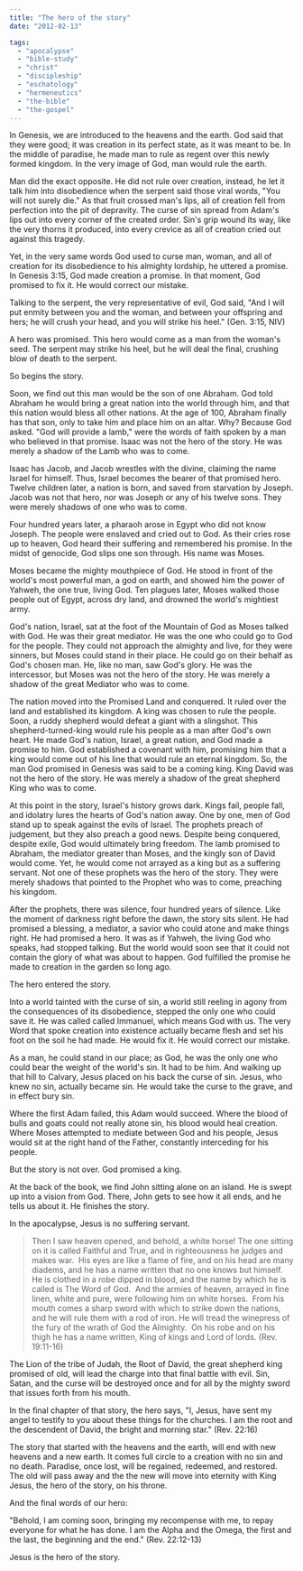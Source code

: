 ```yaml
---
title: "The hero of the story"
date: "2012-02-13"

tags: 
  - "apocalypse"
  - "bible-study"
  - "christ"
  - "discipleship"
  - "eschatology"
  - "hermeneutics"
  - "the-bible"
  - "the-gospel"
---
```


In Genesis, we are introduced to the heavens and the earth. God said that they were good; it was creation in its perfect state, as it was meant to be. In the middle of paradise, he made man to rule as regent over this newly formed kingdom. In the very image of God, man would rule the earth.

Man did the exact opposite. He did not rule over creation, instead, he let it talk him into disobedience when the serpent said those viral words, "You will not surely die." As that fruit crossed man's lips, all of creation fell from perfection into the pit of depravity. The curse of sin spread from Adam's lips out into every corner of the created order. Sin's grip wound its way, like the very thorns it produced, into every crevice as all of creation cried out against this tragedy.

Yet, in the very same words God used to curse man, woman, and all of creation for its disobedience to his almighty lordship, he uttered a promise. In Genesis 3:15, God made creation a promise. In that moment, God promised to fix it. He would correct our mistake.

Talking to the serpent, the very representative of evil, God said, "And I will put enmity between you and the woman, and between your offspring and hers; he will crush your head, and you will strike his heel." (Gen. 3:15, NIV)

A hero was promised. This hero would come as a man from the woman's seed. The serpent may strike his heel, but he will deal the final, crushing blow of death to the serpent.

So begins the story.

Soon, we find out this man would be the son of one Abraham. God told Abraham he would bring a great nation into the world through him, and that this nation would bless all other nations. At the age of 100, Abraham finally has that son, only to take him and place him on an altar. Why? Because God asked. "God will provide a lamb," were the words of faith spoken by a man who believed in that promise. Isaac was not the hero of the story. He was merely a shadow of the Lamb who was to come.

Isaac has Jacob, and Jacob wrestles with the divine, claiming the name Israel for himself. Thus, Israel becomes the bearer of that promised hero. Twelve children later, a nation is born, and saved from starvation by Joseph. Jacob was not that hero, nor was Joseph or any of his twelve sons. They were merely shadows of one who was to come.

Four hundred years later, a pharaoh arose in Egypt who did not know Joseph. The people were enslaved and cried out to God. As their cries rose up to heaven, God heard their suffering and remembered his promise. In the midst of genocide, God slips one son through. His name was Moses.

Moses became the mighty mouthpiece of God. He stood in front of the world's most powerful man, a god on earth, and showed him the power of Yahweh, the one true, living God. Ten plagues later, Moses walked those people out of Egypt, across dry land, and drowned the world's mightiest army.

God's nation, Israel, sat at the foot of the Mountain of God as Moses talked with God. He was their great mediator. He was the one who could go to God for the people. They could not approach the almighty and live, for they were sinners, but Moses could stand in their place. He could go on their behalf as God's chosen man. He, like no man, saw God's glory. He was the intercessor, but Moses was not the hero of the story. He was merely a shadow of the great Mediator who was to come.

The nation moved into the Promised Land and conquered. It ruled over the land and established its kingdom. A king was chosen to rule the people. Soon, a ruddy shepherd would defeat a giant with a slingshot. This shepherd-turned-king would rule his people as a man after God's own heart. He made God's nation, Israel, a great nation, and God made a promise to him. God established a covenant with him, promising him that a king would come out of his line that would rule an eternal kingdom. So, the man God promised in Genesis was said to be a coming king. King David was not the hero of the story. He was merely a shadow of the great shepherd King who was to come.

At this point in the story, Israel's history grows dark. Kings fail, people fall, and idolatry lures the hearts of God's nation away. One by one, men of God stand up to speak against the evils of Israel. The prophets preach of judgement, but they also preach a good news. Despite being conquered, despite exile, God would ultimately bring freedom. The lamb promised to Abraham, the mediator greater than Moses, and the kingly son of David would come. Yet, he would come not arrayed as a king but as a suffering servant. Not one of these prophets was the hero of the story. They were merely shadows that pointed to the Prophet who was to come, preaching his kingdom.

After the prophets, there was silence, four hundred years of silence. Like the moment of darkness right before the dawn, the story sits silent. He had promised a blessing, a mediator, a savior who could atone and make things right. He had promised a hero. It was as if Yahweh, the living God who speaks, had stopped talking. But the world would soon see that it could not contain the glory of what was about to happen. God fulfilled the promise he made to creation in the garden so long ago.

The hero entered the story.

Into a world tainted with the curse of sin, a world still reeling in agony from the consequences of its disobedience, stepped the only one who could save it. He was called called Immanuel, which means God with us. The very Word that spoke creation into existence actually became flesh and set his foot on the soil he had made. He would fix it. He would correct our mistake.

As a man, he could stand in our place; as God, he was the only one who could bear the weight of the world's sin. It had to be him. And walking up that hill to Calvary, Jesus placed on his back the curse of sin. Jesus, who knew no sin, actually became sin. He would take the curse to the grave, and in effect bury sin.

Where the first Adam failed, this Adam would succeed. Where the blood of bulls and goats could not really atone sin, his blood would heal creation. Where Moses attempted to mediate between God and his people, Jesus would sit at the right hand of the Father, constantly interceding for his people.

But the story is not over. God promised a king.

At the back of the book, we find John sitting alone on an island. He is swept up into a vision from God. There, John gets to see how it all ends, and he tells us about it. He finishes the story.

In the apocalypse, Jesus is no suffering servant.

> Then I saw heaven opened, and behold, a white horse! The one sitting on it is called Faithful and True, and in righteousness he judges and makes war.  His eyes are like a flame of fire, and on his head are many diadems, and he has a name written that no one knows but himself.  He is clothed in a robe dipped in blood, and the name by which he is called is The Word of God.  And the armies of heaven, arrayed in fine linen, white and pure, were following him on white horses.  From his mouth comes a sharp sword with which to strike down the nations, and he will rule them with a rod of iron. He will tread the winepress of the fury of the wrath of God the Almighty.  On his robe and on his thigh he has a name written, King of kings and Lord of lords. (Rev. 19:11-16)

The Lion of the tribe of Judah, the Root of David, the great shepherd king promised of old, will lead the charge into that final battle with evil. Sin, Satan, and the curse will be destroyed once and for all by the mighty sword that issues forth from his mouth.

In the final chapter of that story, the hero says, "I, Jesus, have sent my angel to testify to you about these things for the churches. I am the root and the descendent of David, the bright and morning star." (Rev. 22:16)

The story that started with the heavens and the earth, will end with new heavens and a new earth. It comes full circle to a creation with no sin and no death. Paradise, once lost, will be regained, redeemed, and restored. The old will pass away and the the new will move into eternity with King Jesus, the hero of the story, on his throne.

And the final words of our hero:

"Behold, I am coming soon, bringing my recompense with me, to repay everyone for what he has done. I am the Alpha and the Omega, the first and the last, the beginning and the end." (Rev. 22:12-13)

Jesus is the hero of the story.
